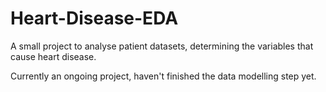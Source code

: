 # Heart-Disease-EDA
A small project to analyse patient datasets, determining the variables that cause heart disease.

Currently an ongoing project, haven't finished the data modelling step yet.
